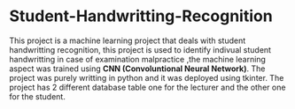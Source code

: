 # Student-Handwritting-Recognition

This project is a machine learning project that deals with student handwritting recognition, this project is used to identify indivual student handwritting in case of examination malpractice ,the machine learning aspect was trained using 
**CNN (Convoluntional Neural Network)**.
The project was purely writting in python and it was deployed using tkinter.
The project has 2 different database table one for the lecturer and the other one for the student.

